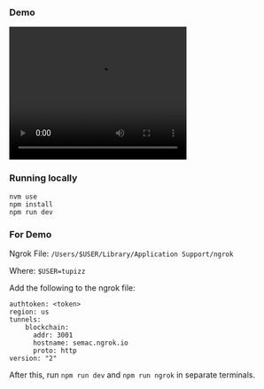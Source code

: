 ### Demo

<video width="320" height="240" controls>
  <source src="docs/semac-1.5x.mp4" type="video/mp4">
  Your browser does not support the video tag.
</video>


### Running locally

```
nvm use
npm install
npm run dev
```

### For Demo

Ngrok File:
`/Users/$USER/Library/Application Support/ngrok`

Where:
`$USER=tupizz`

Add the following to the ngrok file:
```
authtoken: <token>
region: us
tunnels:
    blockchain:
      addr: 3001
      hostname: semac.ngrok.io
      proto: http
version: "2"
```

After this, run `npm run dev` and `npm run ngrok` in separate terminals.

